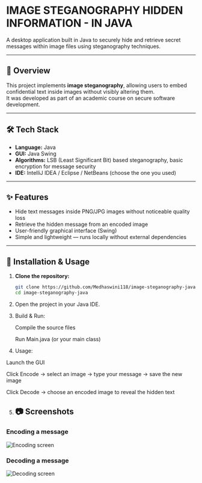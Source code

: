 # IMAGE STEGANOGRAPHY HIDDEN INFORMATION - IN JAVA

A desktop application built in Java to securely hide and retrieve secret messages within image files using steganography techniques.

---

## 📌 Overview
This project implements **image steganography**, allowing users to embed confidential text inside images without visibly altering them.  
It was developed as part of an academic course on secure software development.

---

## 🛠 Tech Stack
- **Language:** Java  
- **GUI:** Java Swing  
- **Algorithms:** LSB (Least Significant Bit) based steganography, basic encryption for message security  
- **IDE:** IntelliJ IDEA / Eclipse / NetBeans (choose the one you used)

---

## ✨ Features
- Hide text messages inside PNG/JPG images without noticeable quality loss  
- Retrieve the hidden message from an encoded image  
- User-friendly graphical interface (Swing)  
- Simple and lightweight — runs locally without external dependencies

---

## 🚀 Installation & Usage
1. **Clone the repository:**
   ```bash
   git clone https://github.com/Medhaswini118/image-steganography-java.git
   cd image-steganography-java
2. Open the project in your Java IDE.

3. Build & Run:

   Compile the source files

   Run Main.java (or your main class)

4. Usage:

Launch the GUI

Click Encode → select an image → type your message → save the new image

Click Decode → choose an encoded image to reveal the hidden text

5. ## 📷 Screenshots

### Encoding a message
![Encoding screen](images/encrypt-code.png)

### Decoding a message
![Decoding screen](images/decrypt-code.png)


